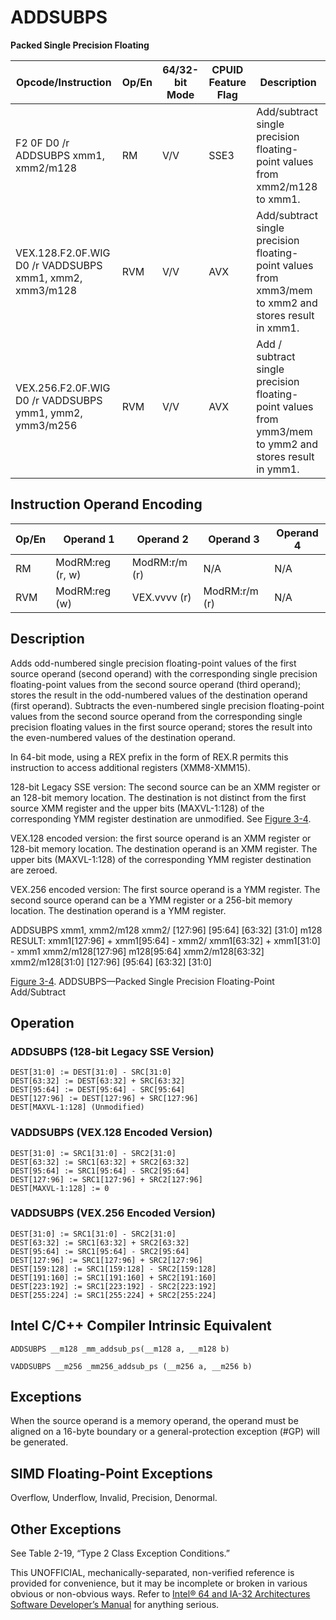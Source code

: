 # ADDSUBPS

**Packed Single Precision Floating**

| Opcode/Instruction                                      | Op/En | 64/32-bit Mode | CPUID Feature Flag | Description                                                                                            |
| ------------------------------------------------------- | ----- | -------------- | ------------------ | ------------------------------------------------------------------------------------------------------ |
| F2 0F D0 /r ADDSUBPS xmm1, xmm2/m128                    | RM    | V/V            | SSE3               | Add/subtract single precision floating-point values from xmm2/m128 to xmm1.                            |
| VEX.128.F2.0F.WIG D0 /r VADDSUBPS xmm1, xmm2, xmm3/m128 | RVM   | V/V            | AVX                | Add/subtract single precision floating-point values from xmm3/mem to xmm2 and stores result in xmm1.   |
| VEX.256.F2.0F.WIG D0 /r VADDSUBPS ymm1, ymm2, ymm3/m256 | RVM   | V/V            | AVX                | Add / subtract single precision floating-point values from ymm3/mem to ymm2 and stores result in ymm1. |

## Instruction Operand Encoding

| Op/En | Operand 1        | Operand 2     | Operand 3     | Operand 4 |
| ----- | ---------------- | ------------- | ------------- | --------- |
| RM    | ModRM:reg (r, w) | ModRM:r/m (r) | N/A           | N/A       |
| RVM   | ModRM:reg (w)    | VEX.vvvv (r)  | ModRM:r/m (r) | N/A       |

## Description

Adds odd-numbered single precision floating-point values of the first source operand (second operand) with the corresponding single precision floating-point values from the second source operand (third operand); stores the result in the odd-numbered values of the destination operand (first operand). Subtracts the even-numbered single precision floating-point values from the second source operand from the corresponding single precision floating values in the first source operand; stores the result into the even-numbered values of the destination operand.

In 64-bit mode, using a REX prefix in the form of REX.R permits this instruction to access additional registers (XMM8-XMM15).

128-bit Legacy SSE version: The second source can be an XMM register or an 128-bit memory location. The destination is not distinct from the first source XMM register and the upper bits (MAXVL-1:128) of the corresponding YMM register destination are unmodified. See [Figure 3-4](/x86/addsubps#fig-3-4).

VEX.128 encoded version: the first source operand is an XMM register or 128-bit memory location. The destination operand is an XMM register. The upper bits (MAXVL-1:128) of the corresponding YMM register destination are zeroed.

VEX.256 encoded version: The first source operand is a YMM register. The second source operand can be a YMM register or a 256-bit memory location. The destination operand is a YMM register.

ADDSUBPS xmm1, xmm2/m128
xmm2/
[127:96]
[95:64]
[63:32]
[31:0]
m128
RESULT:
xmm1[127:96] +
xmm1[95:64] - xmm2/
xmm1[63:32] +
xmm1[31:0] -
xmm1
xmm2/m128[127:96]
m128[95:64]
xmm2/m128[63:32]
xmm2/m128[31:0]
[127:96]
[95:64]
[63:32]
[31:0]

[Figure 3-4](/x86/addsubps#fig-3-4). ADDSUBPS—Packed Single Precision Floating-Point Add/Subtract

## Operation

### ADDSUBPS (128-bit Legacy SSE Version)

```
DEST[31:0] := DEST[31:0] - SRC[31:0]
DEST[63:32] := DEST[63:32] + SRC[63:32]
DEST[95:64] := DEST[95:64] - SRC[95:64]
DEST[127:96] := DEST[127:96] + SRC[127:96]
DEST[MAXVL-1:128] (Unmodified)

```

### VADDSUBPS (VEX.128 Encoded Version)

```
DEST[31:0] := SRC1[31:0] - SRC2[31:0]
DEST[63:32] := SRC1[63:32] + SRC2[63:32]
DEST[95:64] := SRC1[95:64] - SRC2[95:64]
DEST[127:96] := SRC1[127:96] + SRC2[127:96]
DEST[MAXVL-1:128] := 0

```

### VADDSUBPS (VEX.256 Encoded Version)

```
DEST[31:0] := SRC1[31:0] - SRC2[31:0]
DEST[63:32] := SRC1[63:32] + SRC2[63:32]
DEST[95:64] := SRC1[95:64] - SRC2[95:64]
DEST[127:96] := SRC1[127:96] + SRC2[127:96]
DEST[159:128] := SRC1[159:128] - SRC2[159:128]
DEST[191:160] := SRC1[191:160] + SRC2[191:160]
DEST[223:192] := SRC1[223:192] - SRC2[223:192]
DEST[255:224] := SRC1[255:224] + SRC2[255:224]

```

## Intel C/C++ Compiler Intrinsic Equivalent

```
ADDSUBPS __m128 _mm_addsub_ps(__m128 a, __m128 b)

```

```
VADDSUBPS __m256 _mm256_addsub_ps (__m256 a, __m256 b)

```

## Exceptions

When the source operand is a memory operand, the operand must be aligned on a 16-byte boundary or a general-protection exception (#​​​​GP) will be generated.

## SIMD Floating-Point Exceptions

Overflow, Underflow, Invalid, Precision, Denormal.

## Other Exceptions

See Table 2-19, “Type 2 Class Exception Conditions.”

This UNOFFICIAL, mechanically-separated, non-verified reference is provided for convenience, but it may be
incomplete or broken in various obvious or non-obvious
ways. Refer to [Intel® 64 and IA-32 Architectures Software Developer’s Manual](https://software.intel.com/en-us/download/intel-64-and-ia-32-architectures-sdm-combined-volumes-1-2a-2b-2c-2d-3a-3b-3c-3d-and-4) for anything serious.
